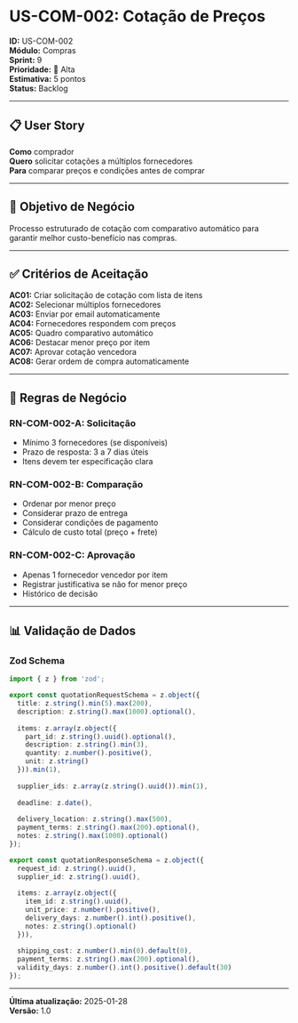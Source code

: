 # US-COM-002: Cotação de Preços

**ID:** US-COM-002  
**Módulo:** Compras  
**Sprint:** 9  
**Prioridade:** 🔴 Alta  
**Estimativa:** 5 pontos  
**Status:** Backlog

---

## 📋 User Story

**Como** comprador  
**Quero** solicitar cotações a múltiplos fornecedores  
**Para** comparar preços e condições antes de comprar

---

## 🎯 Objetivo de Negócio

Processo estruturado de cotação com comparativo automático para garantir melhor custo-benefício nas compras.

---

## ✅ Critérios de Aceitação

**AC01:** Criar solicitação de cotação com lista de itens  
**AC02:** Selecionar múltiplos fornecedores  
**AC03:** Enviar por email automaticamente  
**AC04:** Fornecedores respondem com preços  
**AC05:** Quadro comparativo automático  
**AC06:** Destacar menor preço por item  
**AC07:** Aprovar cotação vencedora  
**AC08:** Gerar ordem de compra automaticamente

---

## 📐 Regras de Negócio

### RN-COM-002-A: Solicitação
- Mínimo 3 fornecedores (se disponíveis)
- Prazo de resposta: 3 a 7 dias úteis
- Itens devem ter especificação clara

### RN-COM-002-B: Comparação
- Ordenar por menor preço
- Considerar prazo de entrega
- Considerar condições de pagamento
- Cálculo de custo total (preço + frete)

### RN-COM-002-C: Aprovação
- Apenas 1 fornecedor vencedor por item
- Registrar justificativa se não for menor preço
- Histórico de decisão

---

## 📊 Validação de Dados

### Zod Schema

```typescript
import { z } from 'zod';

export const quotationRequestSchema = z.object({
  title: z.string().min(5).max(200),
  description: z.string().max(1000).optional(),
  
  items: z.array(z.object({
    part_id: z.string().uuid().optional(),
    description: z.string().min(3),
    quantity: z.number().positive(),
    unit: z.string()
  })).min(1),
  
  supplier_ids: z.array(z.string().uuid()).min(1),
  
  deadline: z.date(),
  
  delivery_location: z.string().max(500),
  payment_terms: z.string().max(200).optional(),
  notes: z.string().max(1000).optional()
});

export const quotationResponseSchema = z.object({
  request_id: z.string().uuid(),
  supplier_id: z.string().uuid(),
  
  items: z.array(z.object({
    item_id: z.string().uuid(),
    unit_price: z.number().positive(),
    delivery_days: z.number().int().positive(),
    notes: z.string().optional()
  })),
  
  shipping_cost: z.number().min(0).default(0),
  payment_terms: z.string().max(200).optional(),
  validity_days: z.number().int().positive().default(30)
});
```

---

**Última atualização:** 2025-01-28  
**Versão:** 1.0

